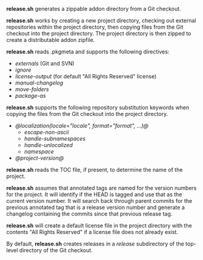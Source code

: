 __release.sh__ generates a zippable addon directory from a Git checkout.

__release.sh__ works by creating a new project directory, checking out external
repositories within the project directory, then copying files from the Git
checkout into the project directory.  The project directory is then zipped to
create a distributable addon zipfile.

__release.sh__ reads .pkgmeta and supports the following directives:

  - *externals* (Git and SVN)
  - *ignore*
  - *license-output* (for default "All Rights Reserved" license)
  - *manual-changelog*
  - *move-folders*
  - *package-as*

__release.sh__ supports the following repository substitution keywords when
copying the files from the Git checkout into the project directory.

  - *@localization(locale="locale", format="format", ...)@*
    - *escape-non-ascii*
    - *handle-subnamespaces*
    - *handle-unlocalized*
    - *namespace*
  - *@project-version@*

__release.sh__ reads the TOC file, if present, to determine the name of the
project.

__release.sh__ assumes that annotated tags are named for the version numbers for
the project.  It will identify if the HEAD is tagged and use that as the
current version number.  It will search back through parent commits for the
previous annotated tag that is a release version number and generate a
changelog containing the commits since that previous release tag.

__release.sh__ will create a default license file in the project directory with
the contents "All Rights Reserved" if a license file does not already exist.

By default, __release.sh__ creates releases in a *release* subdirectory of the
top-level directory of the Git checkout.
